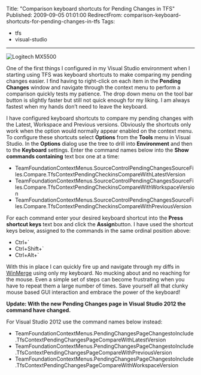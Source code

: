 Title: "Comparison keyboard shortcuts for Pending Changes in TFS"
Published: 2009-09-05 01:01:00
RedirectFrom: comparison-keyboard-shortcuts-for-pending-changes-in-tfs
Tags:
  - tfs
  - visual-studio
---
![Logitech MX5500](/posts/images/Keyboard.png)

One of the first things I configured in my Visual Studio environment when I starting using TFS was keyboard shortcuts to make comparing my pending changes easier. I find having to right-click on each item in the **Pending Changes** window and navigate through the context menu to
perform a comparison quickly tests my patience. The drop down menu on the tool bar button is slightly faster but still not quick enough for my liking. I am always fastest when my hands don’t need to leave the keyboard.

I have configured keyboard shortcuts to compare my pending changes with the Latest, Workspace and Previous versions. Obviously the shortcuts only work when the option would normally appear enabled on the context menu. To configure these shortcuts select **Options** from the **Tools** menu in Visual Studio. In the **Options** dialog use the tree to drill into **Environment** and then to the **Keyboard** settings. Enter the command names below into the **Show commands containing** text box one at a time:

-  TeamFoundationContextMenus.SourceControlPendingChangesSourceFiles.Compare.TfsContextPendingCheckinsCompareWithLatestVersion
-  TeamFoundationContextMenus.SourceControlPendingChangesSourceFiles.Compare.TfsContextPendingCheckinsCompareWithWorkspaceVersion
-  TeamFoundationContextMenus.SourceControlPendingChangesSourceFiles.Compare.TfsContextPendingCheckinsCompareWithPreviousVersion

For each command enter your desired keyboard shortcut into the **Press shortcut keys** text box and click the **Assign**button. I have used the shortcut keys below, assigned to the commands in the same ordinal position above:

-   Ctrl+\`
-   Ctrl+Shift+\`
-   Ctrl+Alt+\`

With this in place I can quickly fire up and navigate through my diffs in [WinMerge](http://winmerge.org/) using only my keyboard. No mucking about and no reaching for the mouse. Even a simple set of steps can become frustrating when you have to repeat them a large number of times. Save yourself all that clunky mouse based GUI interaction and embrace the power of the keyboard!

**Update: With the new Pending Changes page in Visual Studio 2012 the
command have changed.**

For Visual Studio 2012 use the command names below instead:

-  TeamFoundationContextMenus.PendingChangesPageChangestoInclude.TfsContextPendingChangesPageCompareWithLatestVersion
-  TeamFoundationContextMenus.PendingChangesPageChangestoInclude.TfsContextPendingChangesPageCompareWithPreviousVersion
-  TeamFoundationContextMenus.PendingChangesPageChangestoInclude.TfsContextPendingChangesPageCompareWithWorkspaceVersion


